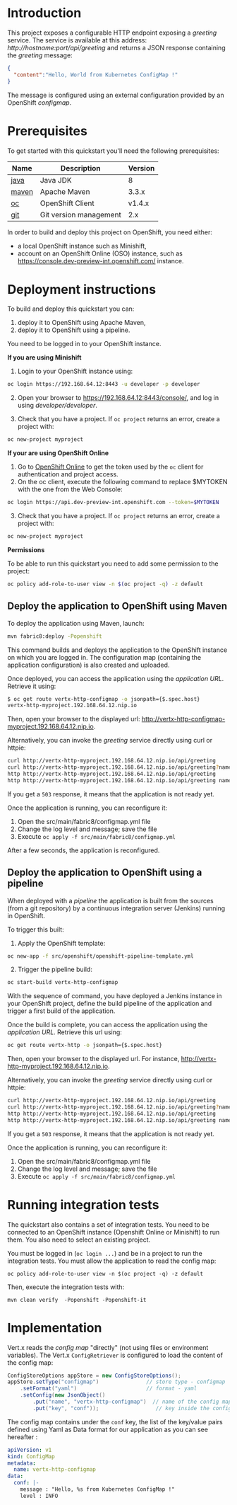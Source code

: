 # Introduction

This project exposes a configurable HTTP endpoint exposing a _greeting_ service. The service is available at this 
address: _http://hostname:port/api/greeting_ and returns a JSON response containing the _greeting_ message:

```json
{
  "content":"Hello, World from Kubernetes ConfigMap !"
}
 ```
 
The  message is configured using an external configuration provided by an OpenShift _configmap_.

# Prerequisites

To get started with this quickstart you'll need the following prerequisites:

Name | Description | Version
--- | --- | ---
[java][1] | Java JDK | 8
[maven][2] | Apache Maven | 3.3.x 
[oc][3] | OpenShift Client | v1.4.x
[git][4] | Git version management | 2.x 

[1]: http://www.oracle.com/technetwork/java/javase/downloads/
[2]: https://maven.apache.org/download.cgi?Preferred=ftp://mirror.reverse.net/pub/apache/
[3]: https://docs.openshift.com/enterprise/3.2/cli_reference/get_started_cli.html
[4]: https://git-scm.com/book/en/v2/Getting-Started-Installing-Git

In order to build and deploy this project on OpenShift, you need either:

* a local OpenShift instance such as Minishift,
* account on an OpenShift Online (OSO) instance, such as https://console.dev-preview-int.openshift.com/ instance.

# Deployment instructions

To build and deploy this quickstart you can:

1. deploy it to OpenShift using Apache Maven,
2. deploy it to OpenShift using a pipeline.
 
You need to be logged in to your OpenShift instance.
 
**If you are using Minishift**

1. Login to your OpenShift instance using:

```bash
oc login https://192.168.64.12:8443 -u developer -p developer
```

2. Open your browser to https://192.168.64.12:8443/console/, and log in using _developer/developer_.

3. Check that you have a project. If `oc project` returns an error, create a project with:

```bash
oc new-project myproject
```

**If your are using OpenShift Online**
  
1. Go to [OpenShift Online](https://console.dev-preview-int.openshift.com/console/command-line) to get the token used 
by the `oc` client for authentication and project access.
2. On the oc client, execute the following command to replace $MYTOKEN with the one from the Web Console:
     
```bash
oc login https://api.dev-preview-int.openshift.com --token=$MYTOKEN
```

3. Check that you have a project. If `oc project` returns an error, create a project with:
   
```bash
oc new-project myproject
```

**Permissions**

To be able to run this quickstart you need to add some permission to the project:

```bash
oc policy add-role-to-user view -n $(oc project -q) -z default
```

## Deploy the application to OpenShift using Maven

To deploy the application using Maven, launch:

```bash
mvn fabric8:deploy -Popenshift
```

This command builds and deploys the application to the OpenShift instance on which you are logged in. The 
configuration map (containing the application configuration) is also created and uploaded.

Once deployed, you can access the application using the _application URL_. Retrieve it using:

```bash
$ oc get route vertx-http-configmap -o jsonpath={$.spec.host}
vertx-http-myproject.192.168.64.12.nip.io                                                                                                                              
```

Then, open your browser to the displayed url: http://vertx-http-configmap-myproject.192.168.64.12.nip.io.                                                                         

Alternatively, you can invoke the _greeting_ service directly using curl or httpie:
    
```bash
curl http://vertx-http-myproject.192.168.64.12.nip.io/api/greeting
curl http://vertx-http-myproject.192.168.64.12.nip.io/api/greeting?name=Bruno
http http://vertx-http-myproject.192.168.64.12.nip.io/api/greeting
http http://vertx-http-myproject.192.168.64.12.nip.io/api/greeting name==Charles
```

If you get a `503` response, it means that the application is not ready yet.

Once the application is running, you can reconfigure it:

1. Open the src/main/fabric8/configmap.yml file
2. Change the log level and message; save the file
3. Execute `oc apply -f src/main/fabric8/configmap.yml`

After a few seconds, the application is reconfigured.

## Deploy the application to OpenShift using a pipeline

When deployed with a _pipeline_ the application is built from the sources (from a git repository) by a continuous 
integration server (Jenkins) running in OpenShift.

To trigger this built:

1. Apply the OpenShift template:

```bash
oc new-app -f src/openshift/openshift-pipeline-template.yml
```

2. Trigger the pipeline build:

```bash
oc start-build vertx-http-configmap
```

With the sequence of command, you have deployed a Jenkins instance in your OpenShift project, define the build 
pipeline of the application and trigger a first build of the application.

Once the build is complete, you can access the application using the _application URL_. Retrieve this url using:

```bash
oc get route vertx-http -o jsonpath={$.spec.host}
```

Then, open your browser to the displayed url. For instance, http://vertx-http-myproject.192.168.64.12.nip.io.           
                                                              
Alternatively, you can invoke the _greeting_ service directly using curl or httpie:
    
```bash
curl http://vertx-http-myproject.192.168.64.12.nip.io/api/greeting
curl http://vertx-http-myproject.192.168.64.12.nip.io/api/greeting?name=Bruno
http http://vertx-http-myproject.192.168.64.12.nip.io/api/greeting
http http://vertx-http-myproject.192.168.64.12.nip.io/api/greeting name==Charles
```

If you get a `503` response, it means that the application is not ready yet.

Once the application is running, you can reconfigure it:

1. Open the src/main/fabric8/configmap.yml file
2. Change the log level and message; save the file
3. Execute `oc apply -f src/main/fabric8/configmap.yml`


# Running integration tests

The quickstart also contains a set of integration tests. You need to be connected to an OpenShift instance (Openshift 
Online or Minishift) to run them. You also need to select an existing project.

You must be logged in (`oc login ...`) and be in a project to run the integration tests. You must allow the 
application to read the config map:

```
oc policy add-role-to-user view -n $(oc project -q) -z default
```

Then, execute the integration tests with:

```
mvn clean verify  -Popenshift -Popenshift-it
```

# Implementation

Vert.x reads the _config map_ "directly" (not using files or environment variables). The Vert.x `ConfigRetriever` is 
configured to load the content of the config map:

```java
ConfigStoreOptions appStore = new ConfigStoreOptions();
appStore.setType("configmap")               // store type - configmap
    .setFormat("yaml")                      // format - yaml
    .setConfig(new JsonObject()
        .put("name", "vertx-http-configmap")  // name of the config map
        .put("key", "conf"));                  // key inside the config map
```

The config map contains under the `conf` key, the list of the key/value pairs defined 
using Yaml as Data format for our application as you can see hereafter :

```yml
apiVersion: v1
kind: ConfigMap
metadata:
  name: vertx-http-configmap
data:
  conf: |-
    message : "Hello, %s from Kubernetes ConfigMap !"
    level : INFO
```